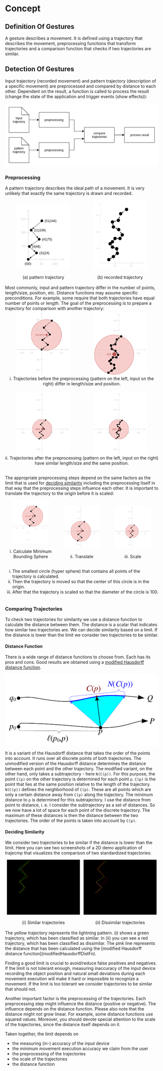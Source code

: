 # Concept

<style>
.row {
    display: flex;
    flex-flow: row;
    align-items: flex-end;
}
.column {
    display: flex;
    flex-flow: column;
    width: 100%;
}
.column img {
    width: 70%;
    margin: auto;
}
.column label {
    text-align: center;
}
</style>


## Definition Of Gestures
A gesture describes a movement.
It is defined using a trajectory that describes the movement, preprocessing
functions that transform trajectories and a comparison function that checks if
two trajectories are similar.

## Detection Of Gestures
Input trajectory (recorded movement) and pattern trajectory (description of a
specific movement) are preprocessed and compared by distance to each other.
Dependent on the result, a function is called to process the result (change the
state of the application and trigger events (show effects)):

![system diagram](img/system-diagram.png)

### Preprocessing
A pattern trajectory describes the ideal path of a movement.
It is very unlikely that exactly the same trajectory is drawn and recorded.

<div class="row">
    <div class="column">
        <img src="img/lightning-trajectory.png"><br>
        <label>(a) pattern trajectory</label>
    </div>
    <div class="column">
        <img src="img/possible-lightning-trajectory-input.png"><br>
        <label>(b) recorded trajectory</label>
    </div>
</div>
<br>
Most commonly, input and pattern trajectory differ in the number of points,
length/size, position, etc.
Distance functions may assume specific preconditions.
For example, some require that both trajectories have equal number of points or
length.
The goal of the preprocessing is to prepare a trajectory for comparison with
another trajectory:

<div class="column">
    <div class="column">
        <div class="row">
            <div class="column">
                <img src="img/min-bounding-sphere-preprocessing-1.png">
            </div>
            <div class="column">
                <img src="img/preprocessing-input-1.png">
            </div>
        </div>
        <label>i. Trajectories before the preprocessing (pattern on the left, input on the right) differ in length/size and position.</label>
    </div>
    <br>
    <div class="column">
        <div class="row">
            <div class="column">
                <img src="img/min-bounding-sphere-preprocessing-3.png">
            </div>
            <div class="column">
                <img src="img/preprocessing-input-3.png">
            </div>
        </div>
        <label>ii. Trajectories after the preprocessing (pattern on the left, input on the right) have similar length/size and the same position.</label>
    </div>
</div>
<br>

The appropriate preprocessing steps depend on the same factors as the limit that is used for [deciding similarity](#deciding-similarity) including the preprocessing itself in that way that the preprocessing steps influence each other.
It is important to translate the trajectory to the origin before it is scaled:

<div class="column">
    <div class="row">
        <div class="column">
            <img src="img/min-bounding-sphere-preprocessing-1.png">
            <br>
            <label>i. Calculate Minimum Bounding Sphere</label>
        </div>
        <div class="column">
            <img src="img/min-bounding-sphere-preprocessing-2.png">
            <br>
            <label>ii. Translate</label>
        </div>
        <div class="column">
            <img src="img/min-bounding-sphere-preprocessing-3.png">
            <br>
            <label>iii. Scale</label>
        </div>
    </div>
    <br>
    <ol type="i">
        <li>
            The smallest circle (hyper sphere) that contains all points of the trajectory is calculated.
        </li>
        <li>
            Then the trajectory is moved so that the center of this circle is in the origin.
        </li>
        <li>
            After that the trajectory is scaled so that the diameter of the circle is 100.
        </li>
    </ol>
</div>

### Comparing Trajectories
To check two trajectories for similarity we use a distance function to calculate the distance between them.
The distance is a scalar that indicates how similar two trajectories are.
We can decide similarity based on a limit.
If the distance is lower than the limit we consider two trajectories to be similar.

#### Distance Function
There is a wide range of distance functions to choose from.
Each has its pros and cons.
Good results are obtained using a [modified Hausdorff distance function](modifiedHausdorffDistFn).

![modified-hausdorff-distance](img/modified-hausdorff-distance.png)

It is a variant of the Hausdorff distance that takes the order of the points into account.
It runs over all discrete points of both trajectories.
The unmodified version of the Hausdorff distance determines the distance between each point and the other trajectory.
The modified variant, on the other hand, only takes a subtrajectory - here `N(C(p))`.
For this purpose, the point `C(p)` on the other trajectory is determined for each point `p`. `C(p)` is the point that lies at the same position relative to the length of the trajectory.
`N(C(p))` defines the neighborhood of `C(p)`. These are all points which are only a certain distance away from `C(p)` along the trajectory.
The minimum distance to `p` is determined for this subtrajectory. I use the distance from point to distance, i. e. I consider the subtrajectory as a set of distances.
So we now have a lot of space for each point of the discrete trajectory.
The maximum of these distances is then the distance between the two trajectories.
The order of the points is taken into account by `C(p)`.

#### Deciding Similarity

We consider two trajectories to be similar if the distance is lower than the limit.
Here you can see two screenshots of a 2D demo application of trajecmp that visualizes the comparison of two standardized trajectories:

<div class="row">
    <div class="column">
        <img src="img/similar-trajectories.png" style="width: 95%;">
        <br>
        <label>(i) Similar trajectories</label>
    </div>
    <div class="column">
        <img src="img/dissimilar-trajectories.png" style="width: 95%;">
        <br>
        <label>(ii) Dissimilar trajectories</label>
    </div>
</div>
<br>The yellow trajectory represents the lightning pattern.
(i) shows a green trajectory, which has been classified as similar.
In (ii) you can see a red trajectory, which has been classified as dissimilar.
The pink line represents the distance that has been calculated using the [modified Hausdorff distance function](modifiedHausdorffDistFn).

Finding a good limit is crucial to avoid/reduce false positives and negatives.
If the limit is not tolerant enough, measuring inaccuracy of the input device recording the object position and natural small deviations during each movement execution will make it hard or impossible to recognize a movement.
If the limit is too tolerant we consider trajectories to be similar that should not.

Another important factor is the preprocessing of the trajectories.
Each preprocessing step might influence the distance (positive or negative).
The influence depends on the distance function.
Please also note that the distance might not grow linear.
For example, some distance functions use squared values.
Moreover, you should devote special attention to the scale of the trajectories, since the distance itself depends on it.

Taken together, the limit depends on

- the measuring (in-) accuracy of the input device
- the minimum movement execution accuracy we claim from the user
- the preprocessing of the trajectories
- the scale of the trajectories
- the distance function


[modifiedHausdorffDistFn]: https://pdfs.semanticscholar.org/e422/b3bcf04a0f9ace1a4ea2b8be583831eec547.pdf